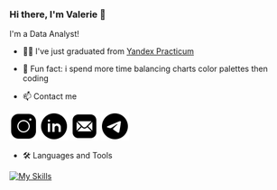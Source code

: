 ### Hi there, I'm Valerie 👋
I'm a Data Analyst!

- 🐱‍👤 I've just graduated from [Yandex Practicum](https://practicum.com/)
- 🎨 Fun fact: i spend more time balancing charts color palettes then coding 


- 📫 Contact me

[![inst](https://github.com/Lalerie/Lalerie/blob/main/icons8-instagram-50.png)](https://www.instagram.com/ut0chkin/)
[![linkedin](https://github.com/Lalerie/Lalerie/blob/main/icons8-linkedin-circled-50.png)](https://www.linkedin.com/in/lalerie/)
[![linkedin](https://github.com/Lalerie/Lalerie/blob/main/icons8-mail-50.png)](valerie.lunkina@gmail.com)
[![linkedin](https://github.com/Lalerie/Lalerie/blob/main/icons8-telegram-50.png)](https://t.me/ut0chk1n)

- 🛠 Languages and Tools

[![My Skills](https://skills.thijs.gg/icons?i=py,postgres,mysql,html,css,github&theme=dark)](https://skills.thijs.gg)
